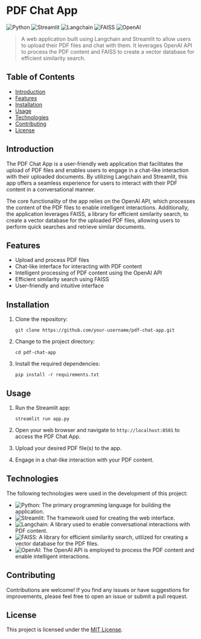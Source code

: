 # PDF Chat App

![Python](https://img.shields.io/badge/Language-Python-blue?logo=python)
![Streamlit](https://img.shields.io/badge/Tool-Streamlit-orange?logo=streamlit)
![Langchain](https://img.shields.io/badge/Tool-Langchain-yellow?logo=langchain)
![FAISS](https://img.shields.io/badge/Tool-FAISS-red?logo=faiss)
![OpenAI](https://img.shields.io/badge/Tool-OpenAI-lightblue?logo=openai)

> A web application built using Langchain and Streamlit to allow users to upload their PDF files and chat with them. It leverages OpenAI API to process the PDF content and FAISS to create a vector database for efficient similarity search.

## Table of Contents

- [Introduction](#introduction)
- [Features](#features)
- [Installation](#installation)
- [Usage](#usage)
- [Technologies](#technologies)
- [Contributing](#contributing)
- [License](#license)

## Introduction

The PDF Chat App is a user-friendly web application that facilitates the upload of PDF files and enables users to engage in a chat-like interaction with their uploaded documents. By utilizing Langchain and Streamlit, this app offers a seamless experience for users to interact with their PDF content in a conversational manner.

The core functionality of the app relies on the OpenAI API, which processes the content of the PDF files to enable intelligent interactions. Additionally, the application leverages FAISS, a library for efficient similarity search, to create a vector database for the uploaded PDF files, allowing users to perform quick searches and retrieve similar documents.

## Features

- Upload and process PDF files
- Chat-like interface for interacting with PDF content
- Intelligent processing of PDF content using the OpenAI API
- Efficient similarity search using FAISS
- User-friendly and intuitive interface

## Installation

1. Clone the repository:

   ```shell
   git clone https://github.com/your-username/pdf-chat-app.git
   ```

2. Change to the project directory:

   ```shell
   cd pdf-chat-app
   ```

3. Install the required dependencies:

   ```shell
   pip install -r requirements.txt
   ```

## Usage

1. Run the Streamlit app:

   ```shell
   streamlit run app.py
   ```

2. Open your web browser and navigate to `http://localhost:8501` to access the PDF Chat App.

3. Upload your desired PDF file(s) to the app.

4. Engage in a chat-like interaction with your PDF content.

## Technologies

The following technologies were used in the development of this project:

- ![Python](https://img.shields.io/badge/Language-Python-blue?logo=python): The primary programming language for building the application.
- ![Streamlit](https://img.shields.io/badge/Tool-Streamlit-orange?logo=streamlit): The framework used for creating the web interface.
- ![Langchain](https://img.shields.io/badge/Tool-Langchain-yellow?logo=langchain): A library used to enable conversational interactions with PDF content.
- ![FAISS](https://img.shields.io/badge/Tool-FAISS-red?logo=faiss): A library for efficient similarity search, utilized for creating a vector database for the PDF files.
- ![OpenAI](https://img.shields.io/badge/Tool-OpenAI-lightblue?logo=openai): The OpenAI API is employed to process the PDF content and enable intelligent interactions.

## Contributing

Contributions are welcome! If you find any issues or have suggestions for improvements, please feel free to open an issue or submit a pull request.

## License

This project is licensed under the [MIT License](LICENSE).
